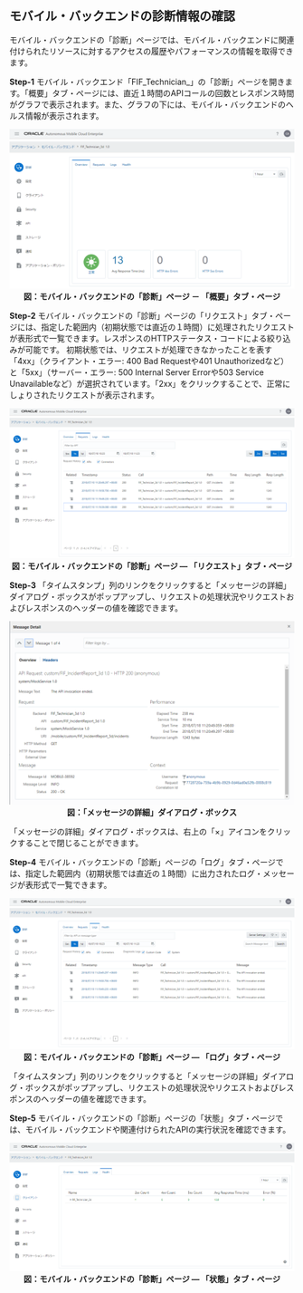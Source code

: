 ## モバイル・バックエンドの診断情報の確認

モバイル・バックエンドの「診断」ページでは、モバイル・バックエンドに関連付けられたリソースに対するアクセスの履歴やパフォーマンスの情報を取得できます。

**Step-1** モバイル・バックエンド「FIF_Technician_<xx>」の「診断」ページを開きます。「概要」タブ・ページには、直近１時間のAPIコールの回数とレスポンス時間がグラフで表示されます。また、グラフの下には、モバイル・バックエンドのヘルス情報が表示されます。

<div style="text-align: center;">
<img src="images/2.40.png"><br>
<strong>図：モバイル・バックエンドの「診断」ページ － 「概要」タブ・ページ</strong>
</div>

**Step-2** モバイル・バックエンドの「診断」ページの「リクエスト」タブ・ページには、指定した範囲内（初期状態では直近の１時間）に処理されたリクエストが表形式で一覧できます。レスポンスのHTTPステータス・コードによる絞り込みが可能です。
初期状態では、リクエストが処理できなかったことを表す「4xx」（クライアント・エラー: 400 Bad Requestや401 Unauthorizedなど）と「5xx」（サーバー・エラー: 500 Internal Server Errorや503 Service Unavailableなど）が選択されています。「2xx」をクリックすることで、正常にしょりされたリクエストが表示されます。

<div style="text-align: center;">
<img src="images/2.41.png"><br>
<strong>図：モバイル・バックエンドの「診断」ページ ― 「リクエスト」タブ・ページ</strong>
</div>

**Step-3** 「タイムスタンプ」列のリンクをクリックすると「メッセージの詳細」ダイアログ・ボックスがポップアップし、リクエストの処理状況やリクエストおよびレスポンスのヘッダーの値を確認できます。

<div style="text-align: center;">
<img src="images/2.42.png"><br>
<strong>図：「メッセージの詳細」ダイアログ・ボックス</strong>
</div>

「メッセージの詳細」ダイアログ・ボックスは、右上の「×」アイコンをクリックすることで閉じることができます。

**Step-4** モバイル・バックエンドの「診断」ページの「ログ」タブ・ページでは、指定した範囲内（初期状態では直近の１時間）に出力されたログ・メッセージが表形式で一覧できます。

<div style="text-align: center;">
<img src="images/2.43.png"><br>
<strong>図：モバイル・バックエンドの「診断」ページ ― 「ログ」タブ・ページ</strong>
</div>

「タイムスタンプ」列のリンクをクリックすると「メッセージの詳細」ダイアログ・ボックスがポップアップし、リクエストの処理状況やリクエストおよびレスポンスのヘッダーの値を確認できます。

**Step-5** モバイル・バックエンドの「診断」ページの「状態」タブ・ページでは、モバイル・バックエンドや関連付けられたAPIの実行状況を確認できます。

<div style="text-align: center;">
<img src="images/2.44.png"><br>
<strong>図：モバイル・バックエンドの「診断」ページ ― 「状態」タブ・ページ</strong>
</div>
